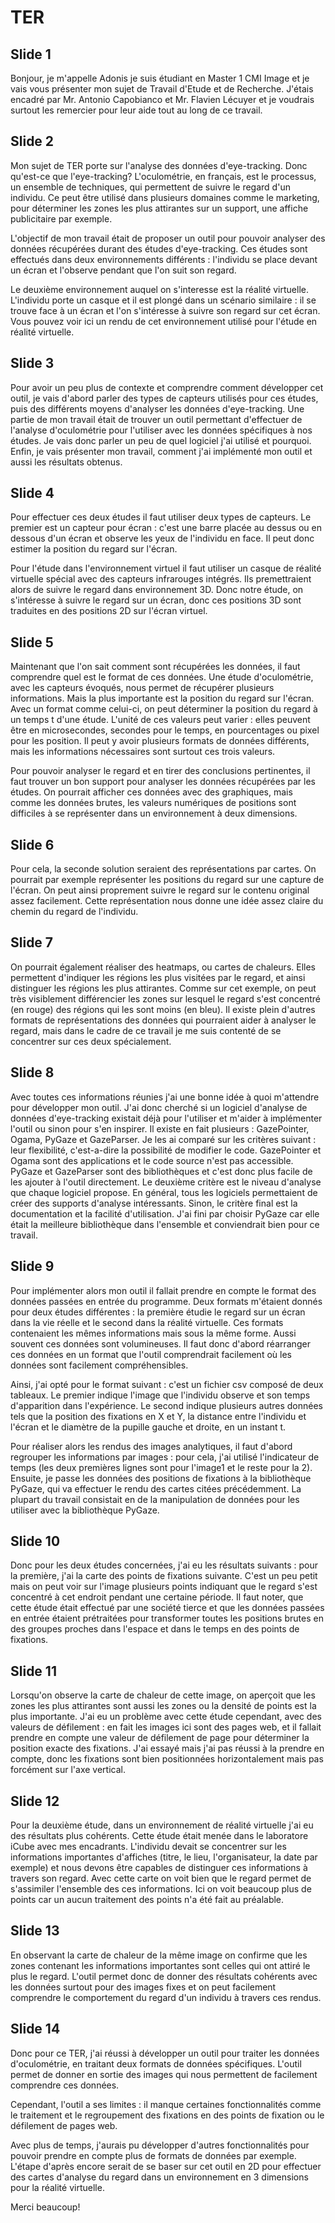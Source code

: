 # TER

## Slide 1

Bonjour, je m'appelle Adonis je suis étudiant en Master 1 CMI Image et je vais
vous présenter mon sujet de Travail d'Etude et de Recherche. J'étais encadré par
Mr. Antonio Capobianco et Mr. Flavien Lécuyer et je voudrais surtout les
remercier pour leur aide tout au long de ce travail.

## Slide 2

Mon sujet de TER porte sur l'analyse des données d'eye-tracking. Donc qu'est-ce
que l'eye-tracking? L'oculométrie, en français, est le processus, un ensemble de
techniques, qui permettent de suivre le regard d'un individu. Ce peut être
utilisé dans plusieurs domaines comme le marketing, pour déterminer les zones
les plus attirantes sur un support, une affiche publicitaire par exemple.

L'objectif de mon travail était de proposer un outil pour pouvoir analyser des
données récupérées durant des études d'eye-tracking. Ces études sont effectués
dans deux environnements différents : l'individu se place devant un écran et
l'observe pendant que l'on suit son regard.

Le deuxième environnement auquel on s'interesse est la réalité virtuelle.
L'individu porte un casque et il est plongé dans un scénario similaire : il se
trouve face à un écran et l'on s'intéresse à suivre son regard sur cet écran.
Vous pouvez voir ici un rendu de cet environnement utilisé pour l'étude en
réalité virtuelle.

## Slide 3

Pour avoir un peu plus de contexte et comprendre comment développer cet outil,
je vais d'abord parler des types de capteurs utilisés pour ces études, puis des
différents moyens d'analyser les données d'eye-tracking. Une partie de mon
travail était de trouver un outil permettant d'effectuer de l'analyse
d'oculométrie pour l'utiliser avec les données spécifiques à nos études. Je vais
donc parler un peu de quel logiciel j'ai utilisé et pourquoi. Enfin, je vais
présenter mon travail, comment j'ai implémenté mon outil et aussi les résultats
obtenus.

## Slide 4

Pour effectuer ces deux études il faut utiliser deux types de capteurs. Le
premier est un capteur pour écran : c'est une barre placée au dessus ou en
dessous d'un écran et observe les yeux de l'individu en face. Il peut donc
estimer la position du regard sur l'écran.

Pour l'étude dans l'environnement virtuel il faut utiliser un casque de réalité
virtuelle spécial avec des capteurs infrarouges intégrés. Ils premettraient
alors de suivre le regard dans environnement 3D. Donc notre étude, on
s'intéresse à suivre le regard sur un écran, donc ces positions 3D sont
traduites en des positions 2D sur l'écran virtuel.

## Slide 5

Maintenant que l'on sait comment sont récupérées les données, il faut comprendre
quel est le format de ces données. Une étude d'oculométrie, avec les capteurs
évoqués, nous permet de récupérer plusieurs informations. Mais la plus
importante est la position du regard sur l'écran. Avec un format comme celui-ci,
on peut déterminer la position du regard à un temps t d'une étude. L'unité de
ces valeurs peut varier : elles peuvent être en microsecondes, secondes pour le
temps, en pourcentages ou pixel pour les position. Il peut y avoir plusieurs
formats de données différents, mais les informations nécessaires sont surtout
ces trois valeurs.

Pour pouvoir analyser le regard et en tirer des conclusions pertinentes, il faut
trouver un bon support pour analyser les données récupérées par les études. On
pourrait afficher ces données avec des graphiques, mais comme les données
brutes, les valeurs numériques de positions sont difficiles à se représenter
dans un environnement à deux dimensions.

## Slide 6

Pour cela, la seconde solution seraient des représentations par cartes. On
pourrait par exemple représenter les positions du regard sur une capture de
l'écran. On peut ainsi proprement suivre le regard sur le contenu original assez
facilement. Cette représentation nous donne une idée assez claire du chemin du
regard de l'individu.

## Slide 7

On pourrait également réaliser des heatmaps, ou cartes de chaleurs. Elles
permettent d'indiquer les régions les plus visitées par le regard, et ainsi
distinguer les régions les plus attirantes. Comme sur cet exemple, on peut
très visiblement différencier les zones sur lesquel le regard s'est concentré
(en rouge) des régions qui les sont moins (en bleu). Il existe plein d'autres
formats de représentations des données qui pourraient aider à analyser le
regard, mais dans le cadre de ce travail je me suis contenté de se concentrer
sur ces deux spécialement.

## Slide 8

Avec toutes ces informations réunies j'ai une bonne idée à quoi m'attendre pour
développer mon outil. J'ai donc cherché si un logiciel d'analyse de données
d'eye-tracking existait déjà pour l'utiliser et m'aider à implémenter l'outil ou
sinon pour s'en inspirer. Il existe en fait plusieurs : GazePointer, Ogama,
PyGaze et GazeParser. Je les ai comparé sur les critères suivant : leur
flexibilité, c'est-a-dire la possibilité de modifier le code. GazePointer et
Ogama sont des applications et le code source n'est pas accessible. PyGaze et
GazeParser sont des bibliothèques et c'est donc plus facile de les ajouter à
l'outil directement. Le deuxième critère est le niveau d'analyse que chaque
logiciel propose. En général, tous les logiciels permettaient de créer des
supports d'analyse intéressants. Sinon, le critère final est la documentation et
la facilité d'utilisation. J'ai fini par choisir PyGaze car elle était la
meilleure bibliothèque dans l'ensemble et conviendrait bien pour ce travail.

## Slide 9

Pour implémenter alors mon outil il fallait prendre en compte le format des
données passées en entrée du programme. Deux formats m'étaient donnés pour deux
études différentes : la première étudie le regard sur un écran dans la vie
réelle et le second dans la réalité virtuelle. Ces formats contenaient les
mêmes informations mais sous la même forme. Aussi souvent ces données sont
volumineuses. Il faut donc d'abord réarranger ces données en un format que
l'outil comprendrait facilement où les données sont facilement compréhensibles.

Ainsi, j'ai opté pour le format suivant : c'est un fichier csv composé de deux
tableaux. Le premier indique l'image que l'individu observe et son temps
d'apparition dans l'expérience. Le second indique plusieurs autres données tels
que la position des fixations en X et Y, la distance entre l'individu et
l'écran et le diamètre de la pupille gauche et droite, en un instant t.

Pour réaliser alors les rendus des images analytiques, il faut d'abord regrouper
les informations par images : pour cela, j'ai utilisé l'indicateur de temps (les
deux premières lignes sont pour l'image1 et le reste pour la 2). Ensuite, je
passe les données des positions de fixations à la bibliothèque PyGaze, qui va
effectuer le rendu des cartes citées précédemment. La plupart du travail
consistait en de la manipulation de données pour les utiliser avec la
bibliothèque PyGaze.

## Slide 10

Donc pour les deux études concernées, j'ai eu les résultats suivants : pour
la première, j'ai la carte des points de fixations suivante. C'est un peu petit
mais on peut voir sur l'image plusieurs points indiquant que le regard s'est
concentré à cet endroit pendant une certaine période. Il faut noter, que cette
étude était effectué par une société tierce et que les données passées en entrée étaient prétraitées pour transformer toutes les positions brutes en des groupes
proches dans l'espace et dans le temps en des points de fixations.

## Slide 11

Lorsqu'on observe la carte de chaleur de cette image, on aperçoit que les zones
les plus attirantes sont aussi les zones ou la densité de points est la plus
importante. J'ai eu un problème avec cette étude cependant, avec des valeurs de
défilement : en fait les images ici sont des pages web, et il fallait prendre
en compte une valeur de défilement de page pour déterminer la position exacte
des fixations. J'ai essayé mais j'ai pas réussi à la prendre en compte, donc les
fixations sont bien positionnées horizontalement mais pas forcément sur l'axe
vertical.

## Slide 12

Pour la deuxième étude, dans un environnement de réalité virtuelle j'ai eu des
résultats plus cohérents. Cette étude était menée dans le laboratore iCube avec
mes encadrants. L'individu devait se concentrer sur les informations importantes
d'affiches (titre, le lieu, l'organisateur, la date par exemple) et nous devons
être capables de distinguer ces informations à travers son regard. Avec cette
carte on voit bien que le regard permet de s'assimiler l'ensemble des ces
informations. Ici on voit beaucoup plus de points car un aucun traitement des
points n'a été fait au préalable.

## Slide 13

En observant la carte de chaleur de la même image on confirme que les zones
contenant les informations importantes sont celles qui ont attiré le plus le
regard. L'outil permet donc de donner des résultats cohérents avec les données
surtout pour des images fixes et on peut facilement comprendre le comportement
du regard d'un individu à travers ces rendus.

## Slide 14

Donc pour ce TER, j'ai réussi à développer un outil pour traiter les données
d'oculométrie, en traitant deux formats de données spécifiques. L'outil permet
de donner en sortie des images qui nous permettent de facilement comprendre ces
données.

Cependant, l'outil a ses limites : il manque certaines fonctionnalités comme
le traitement et le regroupement des fixations en des points de fixation ou le
défilement de pages web.

Avec plus de temps, j'aurais pu développer d'autres fonctionnalités pour pouvoir
prendre en compte plus de formats de données par exemple. L'étape d'après encore
serait de se baser sur cet outil en 2D pour effectuer des cartes d'analyse du
regard dans un environnement en 3 dimensions pour la réalité virtuelle.

Merci beaucoup!

